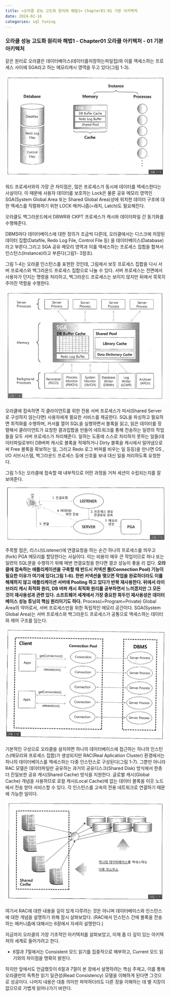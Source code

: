 ```yaml
---
title: <오라클 성능 고도화 원리와 해법1> Chapter01-01 기본 아키텍처
date: 2024-02-16
categories: sql tuning
---
```



### 오라클 성능 고도화 원리와 해법1 - Chapter01 오라클 아키텍처 - 01 기본 아키텍처

같은 원리로 오라클은 데이터베이스(데이터를저장하는파일집)와 이를 액세스하는 프로세스 사이에 SGA라고 하는 메모리캐시 영역을 두고 있다(그림 1-3).

![](/assets/images/sqlp/1-01-03.png)

워드 프로세서와의 가장 큰 차이점은, 많은 프로세스가 동시에 데이터를 액세스한다는 사실이다. 이 때문에 사용자 데이터를 보호하는 Lock은 물론 공유 메모리 영역인 SGA(System Global Area 또는 Shared Global Area)상에 위치한 데이터 구조에 대한 액세스를 직렬화하기 위한 LOCK 메커니즘(=래치, Latch)도 필요해진다.

오라클도 백그라운드에서 DBWR와 CKPT 프로세스가 캐시와 데이터파일 간 동기화를 수행해준다.

DBMS마다 데이터베이스에 대한 정의가 조금씩 다른데, 오라클에서는 디스크에 저장된 데이터 집합(Datafile, Redo Log File, Control File 등) 을 데이터베이스(Database)라고 부른다.그리고 SGA 공유 메모리 영역과 이를 액세스하는 프로세스 집합을 합쳐서 인스턴스(Instance)라고 부른다(그림1- 3참조).

그림 1-4는 오라클 인스턴스를 표현한 것인데, 그림에서 보듯 프로세스 집합을 다시 서버 프로세스와 백그라운드 프로세스 집합으로 나눌 수 있다. 서버 프로세스는 전면에서 사용자가 던지는 명령을 처리하고, 백그라운드 프로세스는 보이지 않지만 뒤에서 묵묵히 주어진 역할을 수행한다.

![](/assets/images/sqlp/1-01-04.png)

오라클에 접속하면 각 클라이언트를 위한 전용 서버 프로세스가 떠서(Shared Server로 구성하지 않는다면) 사용자에게 필요한 서비스를 제공한다. SQL을 파싱하고 필요하면 최적화를 수행하며, 커서를 열어 SQL을 실행하면서 블록을 읽고, 읽은 데이터를 정렬해서 클라이언트가 요청한 결과집합을 만들어 네트워크를 통해 전송하는 일련의 작업들을 모두 서버 프로세스가 처리해준다. 일하는 도중에 스스로 처리하지 못하는 일들(데이터파일로부터 DB버퍼 캐시로 블록을 적재하거나 Dirty 블록을 캐시에서 밀어냄으로써 Free 블록을 확보하는 일, 그리고 Redo 로그 버퍼를 비우는 일 등등)을 만나면 OS , I/O 서브시스템, 백그라운드 프로세스 등에 신호를 보내 대신 일을 처리하도록 요청한다.

그림 1-5는 오라클에 접속할 때 내부적으로 어떤 과정을 거쳐 세션이 수립되는지를 잘 보여준다.

![](/assets/images/sqlp/1-01-05.png)

주목할 점은, 리스너(Listener)에 연결요청을 하는 순간 하나의 프로세스를 띄우고(fork) PGA 메모리를 할당한다는 사실이다. 이는 비용이 매우 큰 작업이므로 하나 또는 일련의 SQL문을 수행하기 위해 매번 연결요청을 한다면 결코 성능이 좋을 리 없다. **오라클에 접속하는 애플리케이션을 구축할 때 반드시 커넥션 풀(Connection Pool) 기능이 필요한 이유가 여기에 있다(그림 1-6). 한번 커넥션을 맺으면 작업을 완료하더라도 이를 해제하지 않고 애플리케이션 서버에 Pooling 하고 있다가 반복 재사용한다. 뒤에서 라이브러리 캐시 최적화 원리, DB 버퍼 캐시 최적화 원리를 공부하면서 느끼겠지만 그 모든 것이 재사용성과 관련 있다. 소프트웨어 세계에서 가장 중요한 화두인 재사용성은 데이터베이스 성능 튜닝의 핵심 원리이기도 하다.**
	Process(=Program=Private) Global Area의 약어로서, 서버 프로세스만을 위한 독립적인 메모리 공간이다. SGA(System Global Area)는 서버 프로세스와 백그라운드 프로세스가 공통으로 액세스하는 데이터와 제어 구조를 담는다.

![](/assets/images/sqlp/1-01-06.png)

기본적인 구성으로 오라클을 설치하면 하나의 데이터베이스에 접근하는 하나의 인스턴스(메모리와 프로세스 집합)가 생성되지만 RAC(Real Aplication Cluster) 환경에서는 하나의 데이터베이스를 액세스하는 다중 인스턴스로 구성된다(그림 1-7). 그뿐만 아니라 RAC 모델은 데이터파일만 공유하는 과거의 공유디스크(Shared Disk) 방식에서 한층 더 진일보한 공유 캐시(Shared Cache) 방식을 지원한다. 글로벌 캐시(Global Cache) 개념을 사용하므로 로컬 캐시(Local Cache)에 없는 데이터 블록을 이웃 노드에서 전송 받아 서비스할 수 있다. 각 인스턴스를 고속의 전용 네트워크로 연결하기 때문에 가능한 일이다.

![](/assets/images/sqlp/1-01-07.png)

여기서 RAC에 대한 내용을 깊이 있게 다루려는 것은 아니며 데이터베이스와 인스턴스에 대한 개념을 설명하기 위해 잠시 살펴보았다. (RAC에서 인스턴스 간에 블록을 전송하는 메커니즘에 대해서는 6장에서 자세히 설명한다.)

지금까지 오라클의 가장 기초적인 아키텍처를 살펴보았고, 이제 좀 더 깊이 있는 아키텍처의 세계로 들어가려고 한다.

- 6절과 7절에서는 Consistent 모드 읽기를 집중적으로 해부하고, Current 모드 읽기와의 차이점을 명확히 밝힌다.

하지만 앞에서도 언급했듯이 6절과 7절이 본 장에서 설명하려는 핵심 주제고, 이를 통해 오라클만의 독특한 읽기 일관성(Read Consistency) 모델을 이해하게 된다면 그것으로 성공이다. 나머지 내용은 대충 의미만 파악하더라도 다른 장을 이해하는 데 별 지장이 없으므로 가볍게 읽어나가기 바란다.

